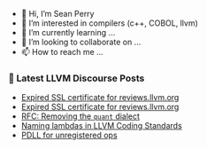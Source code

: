 - 👋 Hi, I’m Sean Perry
- 👀 I’m interested in compilers (c++, COBOL, llvm)
- 🌱 I’m currently learning ...
- 💞️ I’m looking to collaborate on ...
- 📫 How to reach me ...

<!---
s66perry/s66perry is a ✨ special ✨ repository because its `README.md` (this file) appears on your GitHub profile.
You can click the Preview link to take a look at your changes.
--->
### 📕 Latest LLVM Discourse Posts

<!-- DISCOURSE-LLVM:START -->
- [Expired SSL certificate for reviews.llvm.org](https://discourse.llvm.org/t/expired-ssl-certificate-for-reviews-llvm-org/62696#post_2)
- [Expired SSL certificate for reviews.llvm.org](https://discourse.llvm.org/t/expired-ssl-certificate-for-reviews-llvm-org/62696#post_1)
- [RFC: Removing the `quant` dialect](https://discourse.llvm.org/t/rfc-removing-the-quant-dialect/3643#post_18)
- [Naming lambdas in LLVM Coding Standards](https://discourse.llvm.org/t/naming-lambdas-in-llvm-coding-standards/62689#post_2)
- [PDLL for unregistered ops](https://discourse.llvm.org/t/pdll-for-unregistered-ops/62694#post_1)
<!-- DISCOURSE-LLVM:END -->
